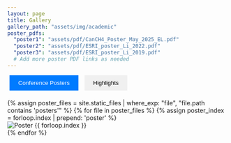 ```yaml
---
layout: page
title: Gallery
gallery_path: "assets/img/academic"
poster_pdfs:
  "poster1": "assets/pdf/CanCH4_Poster_May_2025_EL.pdf"
  "poster2": "assets/pdf/ESRI_poster_Li_2022.pdf"
  "poster3": "assets/pdf/ESRI_poster_Li_2019.pdf"
  # Add more poster PDF links as needed
---
```


<style>
.tab-buttons {
  margin-bottom: 20px;
  text-align: left;
}

.tab-button {
  padding: 10px 20px;
  margin: 0 5px;
  border: none;
  background-color: #f0f0f0;
  cursor: pointer;
}

.tab-button.active {
  background-color: #007bff;
  color: white;
}

.tab-content {
  display: none;
}

.grid {
  display: grid;
  grid-template-columns: repeat(auto-fit, minmax(300px, 1fr));
  gap: 20px;
  padding: 20px;
}

.grid-item {
  width: 100%;
  height: auto;
  object-fit: contain; /* Preserves aspect ratio */
}

.tab-content.active {
  display: block;
}
</style>

<div class="tab-buttons">
  <button class="tab-button active" onclick="showTab('posters')">Conference Posters</button>
  <button class="tab-button" onclick="showTab('highlights')">Highlights</button>
</div>

<div id="posters" class="tab-content active">
{% assign poster_files = site.static_files | where_exp: "file", "file.path contains 'posters'" %}
{% for file in poster_files %}
  {% assign poster_index = forloop.index | prepend: 'poster' %}
  <div class="grid-item">
    <img src="{{ file.path | relative_url }}" 
         alt="Poster {{ forloop.index }}" 
         data-pdf="{{ page.poster_pdfs[poster_index] | relative_url }}" 
         onclick="openPosterPDF(this)">
  </div>
{% endfor %}
</div>

<div id="highlights" class="tab-content">
{% include gallery.html gallery_path="assets/img/academic/highlights" disable_links=false %}
</div>

<script>
function showTab(tabId) {
  document.querySelectorAll('.tab-content').forEach(content => {
    content.style.display = 'none';
  });
  
  document.querySelectorAll('.tab-button').forEach(button => {
    button.classList.remove('active');
  });
  
  document.getElementById(tabId).style.display = 'block';
  document.querySelector(`button[onclick="showTab('${tabId}')"]`).classList.add('active');
}

function openPosterPDF(imgElement) {
  const pdfUrl = imgElement.getAttribute('data-pdf');
  if (pdfUrl) {
    window.open(pdfUrl, '_blank');
  }
}


